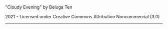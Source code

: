 "Cloudy Evening"
by Beluga Ten

2021 - Licensed under
Creative Commons
Attribution Noncommercial (3.0)

---

